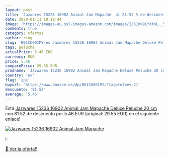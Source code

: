 ```yaml
---
layout: post
title: 'Jazwares 15236 16902 Animal Jam Mapache  al 81.52 % de descuento'
date: 2020-01-11 10:18:44
image: 'https://images-eu.ssl-images-amazon.com/images/I/51mk9LYXtXL._SL200_.jpg'
comments: true
category: ofertas
author: ring
slug: 'B01CU001MY-es Jazwares 15236 16902 Animal Jam Mapache Deluxe Peluche 20 cm'
tags: peluche
actualPrice: 5.46 EUR
currency: EUR
price: 5.46
comparePrice: 29.55 EUR
prodname: 'Jazwares 15236 16902 Animal Jam Mapache Deluxe Peluche 20 cm'
country: 'es'
flag: '🇪🇸'
buyurl: 'https://www.amazon.es/dp/B01CU001MY/?tag=tolees-21'
descuento: '81.52'
average: '5.46'
---
```


Está [Jazwares 15236 16902 Animal Jam Mapache Deluxe Peluche 20 cm](https://www.amazon.es/dp/B01CU001MY/?tag=tolees-21) con 81.52 de descuento por 5.46 EUR (original: 29.55 EUR) en el siguiente enlace!

[![Jazwares 15236 16902 Animal Jam Mapache ](https://images-eu.ssl-images-amazon.com/images/I/51mk9LYXtXL._SL200_.jpg)](https://www.amazon.es/dp/B01CU001MY/?tag=tolees-21)

ℹ️:


[🛒 Ver la oferta!!](https://www.amazon.es/dp/B01CU001MY/?tag=tolees-21)
